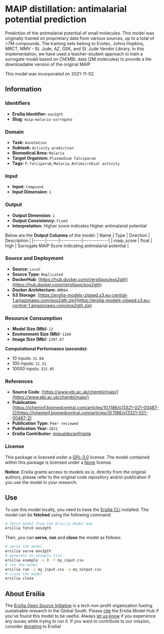 # MAIP distillation: antimalarial potential prediction

Prediction of the antimalarial potential of small molecules. This model was originally trained on proprietary data from various sources, up to a total of >7M compounds. The training sets belong to Evotec, Johns Hopkins, MRCT, MMV - St. Jude, AZ, GSK, and St. Jude Vendor Library. In this implementation, we have used a teacher-student approach to train a surrogate model based on ChEMBL data (2M molecules) to provide a lite downloadable version of the original MAIP

This model was incorporated on 2021-11-02.

## Information
### Identifiers
- **Ersilia Identifier:** `eos2gth`
- **Slug:** `maip-malaria-surrogate`

### Domain
- **Task:** `Annotation`
- **Subtask:** `Activity prediction`
- **Biomedical Area:** `Malaria`
- **Target Organism:** `Plasmodium falciparum`
- **Tags:** `P.falciparum`, `Malaria`, `Antimicrobial activity`

### Input
- **Input:** `Compound`
- **Input Dimension:** `1`

### Output
- **Output Dimension:** `1`
- **Output Consistency:** `Fixed`
- **Interpretation:** Higher score indicates Higher antimalarial potential

Below are the **Output Columns** of the model:
| Name | Type | Direction | Description |
|------|------|-----------|-------------|
| maip_score | float | high | Surrogate MAIP Score indicating antimalarial potential |


### Source and Deployment
- **Source:** `Local`
- **Source Type:** `Replicated`
- **DockerHub**: [https://hub.docker.com/r/ersiliaos/eos2gth](https://hub.docker.com/r/ersiliaos/eos2gth)
- **Docker Architecture:** `AMD64`
- **S3 Storage**: [https://ersilia-models-zipped.s3.eu-central-1.amazonaws.com/eos2gth.zip](https://ersilia-models-zipped.s3.eu-central-1.amazonaws.com/eos2gth.zip)

### Resource Consumption
- **Model Size (Mb):** `12`
- **Environment Size (Mb):** `1260`
- **Image Size (Mb):** `1397.07`

**Computational Performance (seconds):**
- 10 inputs: `31.68`
- 100 inputs: `21.51`
- 10000 inputs: `315.85`

### References
- **Source Code**: [https://www.ebi.ac.uk/chembl/maip/](https://www.ebi.ac.uk/chembl/maip/)
- **Publication**: [https://jcheminf.biomedcentral.com/articles/10.1186/s13321-021-00487-2](https://jcheminf.biomedcentral.com/articles/10.1186/s13321-021-00487-2)
- **Publication Type:** `Peer reviewed`
- **Publication Year:** `2021`
- **Ersilia Contributor:** [miquelduranfrigola](https://github.com/miquelduranfrigola)

### License
This package is licensed under a [GPL-3.0](https://github.com/ersilia-os/ersilia/blob/master/LICENSE) license. The model contained within this package is licensed under a [None](LICENSE) license.

**Notice**: Ersilia grants access to models _as is_, directly from the original authors, please refer to the original code repository and/or publication if you use the model in your research.


## Use
To use this model locally, you need to have the [Ersilia CLI](https://github.com/ersilia-os/ersilia) installed.
The model can be **fetched** using the following command:
```bash
# fetch model from the Ersilia Model Hub
ersilia fetch eos2gth
```
Then, you can **serve**, **run** and **close** the model as follows:
```bash
# serve the model
ersilia serve eos2gth
# generate an example file
ersilia example -n 3 -f my_input.csv
# run the model
ersilia run -i my_input.csv -o my_output.csv
# close the model
ersilia close
```

## About Ersilia
The [Ersilia Open Source Initiative](https://ersilia.io) is a tech non-profit organization fueling sustainable research in the Global South.
Please [cite](https://github.com/ersilia-os/ersilia/blob/master/CITATION.cff) the Ersilia Model Hub if you've found this model to be useful. Always [let us know](https://github.com/ersilia-os/ersilia/issues) if you experience any issues while trying to run it.
If you want to contribute to our mission, consider [donating](https://www.ersilia.io/donate) to Ersilia!
